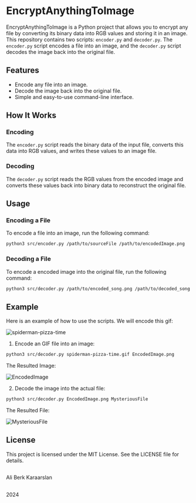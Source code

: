 # EncryptAnythingToImage

EncryptAnythingToImage is a Python project that allows you to encrypt any file by converting its binary data into RGB values and storing it in an image. This repository contains two scripts: `encoder.py` and `decoder.py`. The `encoder.py` script encodes a file into an image, and the `decoder.py` script decodes the image back into the original file.

## Features

- Encode any file into an image.
- Decode the image back into the original file.
- Simple and easy-to-use command-line interface.

## How It Works

### Encoding

The `encoder.py` script reads the binary data of the input file, converts this data into RGB values, and writes these values to an image file. 

### Decoding

The `decoder.py` script reads the RGB values from the encoded image and converts these values back into binary data to reconstruct the original file.

## Usage

### Encoding a File

To encode a file into an image, run the following command:

```bash
python3 src/encoder.py /path/to/sourceFile /path/to/encodedImage.png
```

### Decoding a File

To encode a encoded image into the original file, run the following command:

```bash
python3 src/decoder.py /path/to/encoded_song.png /path/to/decoded_song.mp3
```

## Example

Here is an example of how to use the scripts. We will encode this gif:

![spiderman-pizza-time](https://github.com/user-attachments/assets/9750585e-58e7-47ff-858c-f3c9b527c3fd)

1) Encode an GIF file into an image:

```bash
python3 src/decoder.py spiderman-pizza-time.gif EncodedImage.png
```

The Resulted Image:

![EncodedImage](https://github.com/user-attachments/assets/f43f3552-27a2-464c-88c2-f7699b917eca)

2) Decode the image into the actual file:
   
```bash
python3 src/decoder.py EncodedImage.png MysteriousFile
```

The Resulted File:

![MysteriousFile](https://github.com/user-attachments/assets/49206741-89ae-4754-886a-e1c9f72a55e4)

## License
This project is licensed under the MIT License. See the LICENSE file for details.

##

Ali Berk Karaarslan
##

2024
